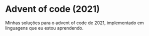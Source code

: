 # Advent of code (2021)

Minhas soluções para o advent of code de 2021, implementado em linguagens que eu estou aprendendo.
